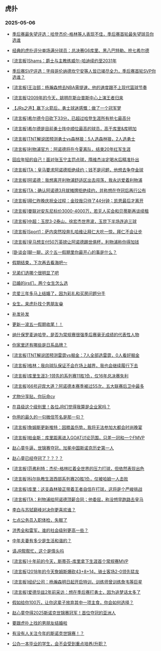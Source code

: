 ## 虎扑 
### 2025-05-06

+ [季后赛最失望评选：哈登杰伦-格林等人表现不佳，季后赛首轮最失望球员你选谁](https://bbs.hupu.com/632408342.html)

+ [经典的虎扑评分单场满分球员：总决赛G6库里、黑八巴特勒、抢七希尔德](https://bbs.hupu.com/632407990.html)

+ [[流言板]Shams：爵士与主教练威尔-哈迪续约至2031年](https://bbs.hupu.com/632411892.html)

+ [季后赛SVP评选：字母哥伦纳德坎宁安等人皆已竭尽全力，季后赛首轮SVP你选谁？](https://bbs.hupu.com/632407944.html)

+ [[流言板]王治郅：杨瀚森想去NBA需提速，他的速度跟不上现代篮球节奏](https://bbs.hupu.com/632408849.html)

+ [[流言板]2009年的今天，姚明在斯台普斯中心上演王者归来](https://bbs.hupu.com/632411309.html)

+ [【JRs之声】赢下火箭后，勇士球迷感慨：做了一个冠军梦](https://bbs.hupu.com/632409027.html)

+ [[流言板]希尔德今日砍下33分，已超过哈登生涯所有抢七最高分](https://bbs.hupu.com/632410442.html)

+ [[流言板]希尔德是目前勇士阵中顺位最高的球员，高于库里&amp;库明加](https://bbs.hupu.com/632410546.html)

+ [[流言板]TNT解说团预测勇士vs森林狼：5人选森林狼，2人选勇士](https://bbs.hupu.com/632413178.html)

+ [[流言板]利物浦官方：阿诺德将在今夏离队，结束20年红军生涯](https://bbs.hupu.com/632406758.html)

+ [回应年轻的自己！面对张玉宁主罚点球，隋维杰淡定喝水后精准扑出](https://bbs.hupu.com/632407517.html)

+ [[流言板]TA：皇马要求阿诺德拒绝续约；钱不是问题，他想去争夺金球](https://bbs.hupu.com/632407340.html)

+ [[流言板]阿诺德：我想离开利物浦舒适区出去闯荡，我永远爱着利物浦](https://bbs.hupu.com/632406871.html)

+ [[流言板]TA：确认阿诺德3月就摊牌拒绝续约，并称想在夺冠后再行公布](https://bbs.hupu.com/632407109.html)

+ [[流言板]拜仁昨晚庆祝全过程：金玟哉只待了44分钟；凯恩最后才离开](https://bbs.hupu.com/632401469.html)

+ [[流言板]曼联对安东尼标价3000-4000万，若无人买会和贝蒂斯再谈续租](https://bbs.hupu.com/632409501.html)

+ [[流言板]中超：玉昆3-2泰山，徐宏杰世界波，玉昆下半场连追三球](https://bbs.hupu.com/632411803.html)

+ [[流言板]Sport1：萨内突然投奔扎哈维让拜仁大吃一惊，拜仁不会让步](https://bbs.hupu.com/632410012.html)

+ [[流言板]皇马想支付50万英镑让阿诺德踢世俱杯，利物浦称你得加钱](https://bbs.hupu.com/632407713.html)

+ [[卧谈会]聊一聊，这个五一假期里你最开心的事是什么？](https://bbs.hupu.com/632410777.html)

+ [假期结束，下次再去看海吧～](https://bbs.hupu.com/632408627.html)

+ [兄弟们选哪个很明显了吧](https://bbs.hupu.com/632409202.html)

+ [已婚的jrs们，两个女生怎么选](https://bbs.hupu.com/632410964.html)

+ [恋爱三年多马上结婚了，因为彩礼和买房问题分手](https://bbs.hupu.com/632410658.html)

+ [女生，来虎扑找个男朋友😁](https://bbs.hupu.com/632408583.html)

+ [补发补发](https://bbs.hupu.com/632409177.html)

+ [更新一波五一假期收尾！！](https://bbs.hupu.com/632409939.html)

+ [纳什保罗麦迪哈登，是否为常规赛很强季后赛毫无成绩的代表性人物](https://bbs.hupu.com/632408927.html)

+ [你家里还有哪些是日系品牌？](https://bbs.hupu.com/632412444.html)

+ [[流言板]TNT解说团预测雷霆vs掘金：7人全部选雷霆，0人看好掘金](https://bbs.hupu.com/632413242.html)

+ [[流言板]格林：我向球队保证不会在场上越界，我也会继续履行下去](https://bbs.hupu.com/632413157.html)

+ [[流言板]库里生涯3-1领先的系列赛11胜1负，仅16年总决赛失利](https://bbs.hupu.com/632409911.html)

+ [[流言板]66号迎宾大道？阿诺德本赛季被过55次，五大联赛后卫中最多](https://bbs.hupu.com/632410934.html)

+ [尤物分享贴，你玩命cy](https://bbs.hupu.com/632410112.html)

+ [在县级这个级别里！各位JR们觉得我算是企业家吗？](https://bbs.hupu.com/632411462.html)

+ [你用的最久的一句微信签名是那一句？](https://bbs.hupu.com/632410204.html)

+ [[流言板]詹姆斯更新推特：因膝盖伤势，我将无法参加大都会时尚晚宴](https://bbs.hupu.com/632414277.html)

+ [[流言板]帕金斯：库里距离进入GOAT讨论范围，只差一冠和一个FMVP](https://bbs.hupu.com/632414123.html)

+ [赵心童牛逼，世锦赛夺冠，加冕中国斯诺克历史第一人](https://bbs.hupu.com/632411669.html)

+ [赵心童已经夺冠了？？？？](https://bbs.hupu.com/632412617.html)

+ [[流言板]范弗利特：杰伦-格林扛着全世界的压力打球，但依然表现出色](https://bbs.hupu.com/632411107.html)

+ [[流言板]科尔执教生涯西部系列赛20胜1负，仅被哈姆一人击败](https://bbs.hupu.com/632414072.html)

+ [[流言板]库里：这支森林狼正带着王者自信在打球，这将是个严峻挑战](https://bbs.hupu.com/632410980.html)

+ [[流言板]TA：利物浦给阿诺德顶薪合同；他委屈，称没想早跑路去皇马](https://bbs.hupu.com/632407228.html)

+ [李白与苏轼巅峰对决你更喜欢谁？](https://bbs.hupu.com/632412503.html)

+ [七点公务员入职体检，失眠了](https://bbs.hupu.com/632414111.html)

+ [洪秀全和雷军，谁的社会级别更高一些？](https://bbs.hupu.com/632414168.html)

+ [中年夫妻有多少是生活和谐的？](https://bbs.hupu.com/632411517.html)

+ [请JR帮帮忙，这个是情头吗](https://bbs.hupu.com/632411459.html)

+ [[流言板]十年前的今天，斯蒂芬-库里拿下生涯首个常规赛MVP](https://bbs.hupu.com/632413737.html)

+ [[流言板]2018年的今天詹姆斯爆砍43+8+14，骑士客场2-0领先猛龙](https://bbs.hupu.com/632413702.html)

+ [[流言板]经纪公司：杨瀚森明日起开启特训，训练师曾训练詹韦等巨星](https://bbs.hupu.com/632412681.html)

+ [[流言板]爱德华兹2年前采访：想在季后赛打勇士，因为追梦话太多了](https://bbs.hupu.com/632413548.html)

+ [假如给你100万，让你这辈子放弃其中一项主食，你会如何选择？](https://bbs.hupu.com/632412826.html)

+ [赵心童夺得2025斯诺克世锦赛冠军！首位夺冠的亚洲人](https://bbs.hupu.com/632414816.html)

+ [要跟虎扑上找的男朋友结婚啦](https://bbs.hupu.com/632412347.html)

+ [有没有人关注今年的斯诺克世锦赛！？](https://bbs.hupu.com/632412700.html)

+ [公办一本毕业的学生，会不会受到重点培养/升职？](https://bbs.hupu.com/632414183.html)

